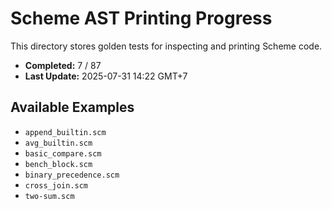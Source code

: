# Scheme AST Printing Progress

This directory stores golden tests for inspecting and printing Scheme code.

- **Completed:** 7 / 87
- **Last Update:** 2025-07-31 14:22 GMT+7

## Available Examples

- `append_builtin.scm`
- `avg_builtin.scm`
- `basic_compare.scm`
- `bench_block.scm`
- `binary_precedence.scm`
- `cross_join.scm`
- `two-sum.scm`
